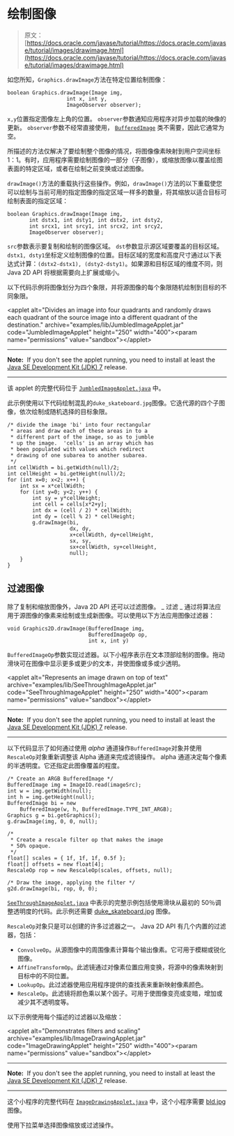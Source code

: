 # 绘制图像

> 原文： [https://docs.oracle.com/javase/tutorial/https://docs.oracle.com/javase/tutorial/images/drawimage.html](https://docs.oracle.com/javase/tutorial/https://docs.oracle.com/javase/tutorial/images/drawimage.html)

如您所知，`Graphics.drawImage`方法在特定位置绘制图像：

```
boolean Graphics.drawImage(Image img,
                   int x, int y,
                   ImageObserver observer);

```

`x,y`位置指定图像左上角的位置。 `observer`参数通知应用程序对异步加载的映像的更新。 `observer`参数不经常直接使用， [`BufferedImage`](https://docs.oracle.com/javase/8/docs/api/java/awt/image/BufferedImage.html) 类不需要，因此它通常为空。

所描述的方法仅解决了要绘制整个图像的情况，将图像像素映射到用户空间坐标 1：1。有时，应用程序需要绘制图像的一部分（子图像），或缩放图像以覆盖绘图表面的特定区域，或者在绘制之前变换或过滤图像。

`drawImage()`方法的重载执行这些操作。例如，`drawImage()`方法的以下重载使您可以绘制与当前可用的指定图像的指定区域一样多的数量，将其缩放以适合目标可绘制表面的指定区域：

```
boolean Graphics.drawImage(Image img,
       int dstx1, int dsty1, int dstx2, int dsty2,
       int srcx1, int srcy1, int srcx2, int srcy2,
       ImageObserver observer);

```

`src`参数表示要复制和绘制的图像区域。 `dst`参数显示源区域要覆盖的目标区域。 `dstx1, dsty1`坐标定义绘制图像的位置。目标区域的宽度和高度尺寸通过以下表达式计算：`(dstx2-dstx1), (dsty2-dsty1)`。如果源和目标区域的维度不同，则 Java 2D API 将根据需要向上扩展或缩小。

以下代码示例将图像划分为四个象限，并将源图像的每个象限随机绘制到目标的不同象限。

&lt;applet alt="Divides an image into four quadrants and randomly draws each quadrant of the source image into a different quadrant of the destination." archive="examples/lib/JumbledImageApplet.jar" code="JumbledImageApplet" height="250" width="400"&gt;&lt;param name="permissions" value="sandbox"&gt;&lt;/applet&gt;

* * *

**Note:**  If you don't see the applet running, you need to install at least the [Java SE Development Kit (JDK) 7](http://www.oracle.com/technetwork/java/javase/downloads/index.html) release.

* * *

该 applet 的完整代码位于 [`JumbledImageApplet.java`](examples/JumbledImageApplet.java) 中。

此示例使用以下代码绘制混乱的`duke_skateboard.jpg`图像。它迭代源的四个子图像，依次绘制成随机选择的目标象限。

```
/* divide the image 'bi' into four rectangular
 * areas and draw each of these areas in to a
 * different part of the image, so as to jumble
 * up the image.  'cells' is an array which has
 * been populated with values which redirect
 * drawing of one subarea to another subarea.
 */
int cellWidth = bi.getWidth(null)/2;
int cellHeight = bi.getHeight(null)/2;
for (int x=0; x<2; x++) {
    int sx = x*cellWidth;
    for (int y=0; y<2; y++) {
        int sy = y*cellHeight;
        int cell = cells[x*2+y];
        int dx = (cell / 2) * cellWidth;
        int dy = (cell % 2) * cellHeight;
        g.drawImage(bi,
                    dx, dy, 
                    x+cellWidth, dy+cellHeight,
                    sx, sy,
                    sx+cellWidth, sy+cellHeight,
                    null);
    }
}

```

## 过滤图像

除了复制和缩放图像外，Java 2D API 还可以过滤图像。 _ 过滤 _ 通过将算法应用于源图像的像素来绘制或生成新图像。可以使用以下方法应用图像过滤器：

```
void Graphics2D.drawImage(BufferedImage img,
                          BufferedImageOp op,
                          int x, int y)

```

`BufferedImageOp`参数实现过滤器。以下小程序表示在文本顶部绘制的图像。拖动滑块可在图像中显示更多或更少的文本，并使图像或多或少透明。

&lt;applet alt="Represents an image drawn on top of text" archive="examples/lib/SeeThroughImageApplet.jar" code="SeeThroughImageApplet" height="250" width="400"&gt;&lt;param name="permissions" value="sandbox"&gt;&lt;/applet&gt;

* * *

**Note:**  If you don't see the applet running, you need to install at least the [Java SE Development Kit (JDK) 7](http://www.oracle.com/technetwork/java/javase/downloads/index.html) release.

* * *

以下代码显示了如何通过使用 _alpha_ 通道操作`BufferedImage`对象并使用`RescaleOp`对象重新调整该 Alpha 通道来完成滤镜操作。 alpha 通道决定每个像素的半透明度。它还指定此图像覆盖的程度。

```
/* Create an ARGB BufferedImage */
BufferedImage img = ImageIO.read(imageSrc);
int w = img.getWidth(null);
int h = img.getHeight(null);
BufferedImage bi = new
    BufferedImage(w, h, BufferedImage.TYPE_INT_ARGB);
Graphics g = bi.getGraphics();
g.drawImage(img, 0, 0, null);

/*
 * Create a rescale filter op that makes the image
 * 50% opaque.
 */
float[] scales = { 1f, 1f, 1f, 0.5f };
float[] offsets = new float[4];
RescaleOp rop = new RescaleOp(scales, offsets, null);

/* Draw the image, applying the filter */
g2d.drawImage(bi, rop, 0, 0);

```

[`SeeThroughImageApplet.java`](examples/SeeThroughImageApplet.java) 中表示的完整示例包括使用滑块从最初的 50％调整透明度的代码。此示例还需要 [duke_skateboard.jpg](examples/duke_skateboard.jpg) 图像。

`RescaleOp`对象只是可以创建的许多过滤器之一。 Java 2D API 有几个内置的过滤器，包括：

*   `ConvolveOp`。从源图像中的周围像素计算每个输出像素。它可用于模糊或锐化图像。
*   `AffineTransformOp`。此滤镜通过对像素位置应用变换，将源中的像素映射到目标中的不同位置。
*   `LookupOp`。此过滤器使用应用程序提供的查找表来重新映射像素颜色。
*   `RescaleOp`。此滤镜将颜色乘以某个因子。可用于使图像变亮或变暗，增加或减少其不透明度等。

以下示例使用每个描述的过滤器以及缩放：

&lt;applet alt="Demonstrates filters and scaling" archive="examples/lib/ImageDrawingApplet.jar" code="ImageDrawingApplet" height="250" width="400"&gt;&lt;param name="permissions" value="sandbox"&gt;&lt;/applet&gt;

* * *

**Note:**  If you don't see the applet running, you need to install at least the [Java SE Development Kit (JDK) 7](http://www.oracle.com/technetwork/java/javase/downloads/index.html) release.

* * *

这个小程序的完整代码在 [`ImageDrawingApplet.java`](examples/ImageDrawingApplet.java) 中，这个小程序需要 [bld.jpg](examples/bld.jpg) 图像。

使用下拉菜单选择图像缩放或过滤操作。